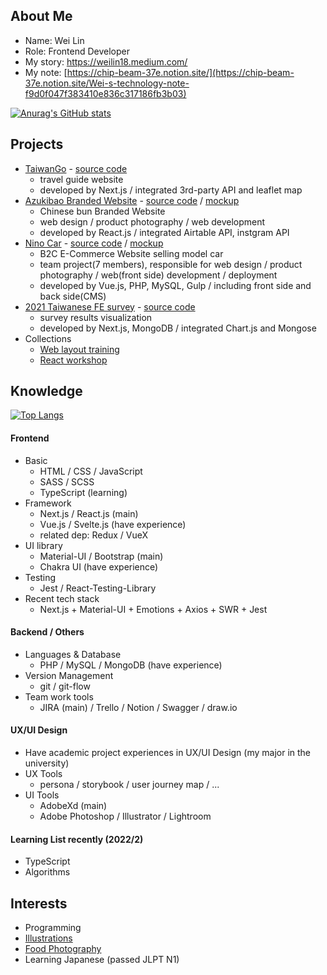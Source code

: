 ## About Me

- Name: Wei Lin
- Role: Frontend Developer
- My story: https://weilin18.medium.com/
- My note: [https://chip-beam-37e.notion.site/](https://chip-beam-37e.notion.site/Wei-s-technology-note-f9d0f047f383410e836c317186fb3b03)

[![Anurag's GitHub stats](https://github-readme-stats.vercel.app/api?username=WeiLin18&show_icons=true&theme=dracula)](https://github.com/anuraghazra/github-readme-stats)

## Projects

- [TaiwanGo](https://quizzical-allen-890ea7.netlify.app/) - [source code](https://github.com/WeiLin18/TaiwanGo)
  - travel guide website
  - developed by Next.js / integrated 3rd-party API and leaflet map
- [Azukibao Branded Website](https://azukibao.netlify.app/) - [source code](https://github.com/WeiLin18/Azukibao2.0/tree/dev) / [mockup](https://xd.adobe.com/view/4a8d6a5f-8cde-44c6-9019-3c3089f40534-1fde/grid)
  - Chinese bun Branded Website
  - web design / product photography / web development
  - developed by React.js / integrated Airtable API, instgram API
- [Nino Car](https://weilin18.com/) - [source code](https://github.com/WeiLin18/Ninocar) / [mockup](https://xd.adobe.com/view/225223e6-bc6e-42a1-8491-e0772d33bc17-7701/screen/f7285d6d-3eb6-4540-80d2-dbea640de9ed/specs/)
  - B2C E-Commerce Website selling model car
  - team project(7 members), responsible for web design / product photography / web(front side) development / deployment
  - developed by Vue.js, PHP, MySQL, Gulp / including front side and back side(CMS)
- [2021 Taiwanese FE survey](https://2021-fe-survey-production.vercel.app/) - [source code](https://github.com/WeiLin18/2021-FE-survey)
  - survey results visualization
  - developed by Next.js, MongoDB / integrated Chart.js and Mongose
- Collections
  - [Web layout training](https://github.com/WeiLin18/Web-Layout-Training--Collections)
  - [React workshop](https://github.com/WeiLin18/React-workshop-collections)

## Knowledge

[![Top Langs](https://github-readme-stats.vercel.app/api/top-langs/?username=WeiLin18&layout=compact)](https://github.com/anuraghazra/github-readme-stats)

#### Frontend

- Basic
  - HTML / CSS / JavaScript
  - SASS / SCSS
  - TypeScript (learning)
- Framework
  - Next.js / React.js (main)
  - Vue.js / Svelte.js (have experience)
  - related dep: Redux / VueX
- UI library
  - Material-UI / Bootstrap (main)
  - Chakra UI (have experience)
- Testing
  - Jest / React-Testing-Library
- Recent tech stack
  - Next.js + Material-UI + Emotions + Axios + SWR + Jest

#### Backend / Others

- Languages & Database
  - PHP / MySQL / MongoDB (have experience)
- Version Management
  - git / git-flow
- Team work tools
  - JIRA (main) / Trello / Notion / Swagger / draw.io

#### UX/UI Design

- Have academic project experiences in UX/UI Design (my major in the university)
- UX Tools
  - persona / storybook / user journey map / ...
- UI Tools
  - AdobeXd (main)
  - Adobe Photoshop / Illustrator / Lightroom

#### Learning List recently (2022/2)

- TypeScript
- Algorithms

## Interests

- Programming
- [Illustrations](https://www.instagram.com/weilin_life/)
- [Food Photography](https://www.google.com.tw/maps/contrib/103083389902296572727)
- Learning Japanese (passed JLPT N1)
